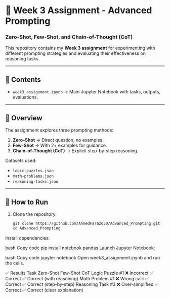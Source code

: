 # 🧠 Week 3 Assignment - Advanced Prompting  
### Zero-Shot, Few-Shot, and Chain-of-Thought (CoT)

This repository contains my **Week 3 assignment** for experimenting with different prompting strategies and evaluating their effectiveness on reasoning tasks.  

---

## 📂 Contents
- `week3_assignment.ipynb` → Main Jupyter Notebook with tasks, outputs, evaluations.

---

## 📘 Overview
The assignment explores three prompting methods:

1. **Zero-Shot** → Direct question, no examples.  
2. **Few-Shot** → With 2+ examples for guidance.  
3. **Chain-of-Thought (CoT)** → Explicit step-by-step reasoning.  

Datasets used:
- `logic-puzzles.json`  
- `math-problems.json`  
- `reasoning-tasks.json`  

---

## 🚀 How to Run
1. Clone the repository:
   ```bash
   git clone https://github.com/AhmedFaraz050/Advanced_Prompting.git
   cd Advanced_Prompting
Install dependencies:

bash
Copy code
pip install notebook pandas
Launch Jupyter Notebook:

bash
Copy code
jupyter notebook
Open week3_assignment.ipynb and run the cells.

✅ Results
Task	Zero-Shot	Few-Shot	CoT
Logic Puzzle #1	❌ Incorrect	✅ Correct	✅ Correct (with reasoning)
Math Problem #1	❌ Wrong calc	✅ Correct	✅ Correct (step-by-step)
Reasoning Task #3	❌ Over-simplified	✅ Correct	✅ Correct (clear explanation)

